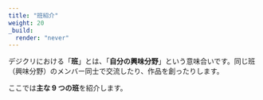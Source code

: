 ```yaml
---
title: "班紹介"
weight: 20
_build:
  render: "never"
---
```


デジクリにおける「**班**」とは、「**自分の興味分野**」という意味合いです。同じ班（興味分野）のメンバー同士で交流したり、作品を創ったりします。

ここでは**主な 9 つの班**を紹介します。
